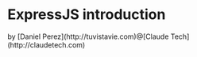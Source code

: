 # ExpressJS introduction

<!-- .element: class="center" --> by [Daniel Perez](http://tuvistavie.com)@[Claude Tech](http://claudetech.com)
